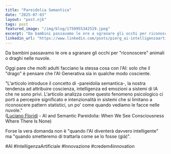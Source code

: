 ```yaml
---
title: "Pareidolia Semantica"
date: "2025-07-03"
layout: "post.njk"
tags: post
featured_image: "/img/blog/1750955342519.jpeg"
excerpt: "Da bambini passavamo le ore a sgranare gli occhi per riconoscere animali o draghi nelle nuvole..."
linkedin_url: "https://www.linkedin.com/posts/pierg_ai-intelligenzaartificiale-innovazione-activity-7346425066366152706-v08d"
---
```


Da bambini passavamo le ore a sgranare gli occhi per "riconoscere" animali o draghi nelle nuvole.

Oggi pare che molti adulti facciano la stessa cosa con l'AI: solo che il "drago" è pensare che l'AI Generativa sia in qualche modo cosciente.

"L'articolo introduce il concetto di -pareidolia semantica-, la nostra tendenza ad attribuire coscienza, intelligenza ed emozioni a sistemi di IA che ne sono privi. 
L'articolo analizza come questo fenomeno psicologico ci porti a percepire significato e intenzionalità in sistemi che si limitano a riconoscere pattern statistici, un po' come quando vediamo le facce nelle nuvole."  
([Luciano Floridi](https://www.philosophyofinformation.net/about/) - AI and Semantic Pareidolia: When We See Consciousness Where There Is None)

Forse la vera domanda non è "quando l'AI diventerà davvero intelligente" ma "quando smetteremo di trattarla come se lo fosse (già)".

\#AI \#IntelligenzaArtificiale \#Innovazione \#credem4innovation
